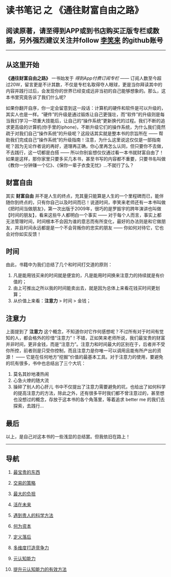 # 读书笔记 之 《通往财富自由之路》

## 阅读原著，请至得到APP或到书店购买正版专栏或数据，另外强烈建议关注并follow [李笑来](https://github.com/xiaolai) 的github账号

---

## 从这里开始
**《通往财富自由之路》** 一书始发于 *得到App付费订阅专栏*  —— 订阅人数至今超过20W，留言更是不计其数，不仅是专栏名取得夺人眼球，更是当你拜读其中的内容并践行过后，会发现你的世界已经变成远非当初的自己能够想象的。那么，这本书里究竟告诉了我们什么呢?

如果你翻开自序，你一定会留意到这一段话：计算机的硬件和软件是可以升级的，其实人也是一样。“硬件”的升级是通过锻炼让自己更强壮，而“软件”的升级则是每当我们学习一项重大技能后，让自己的“操作系统”更新换代的过程。我们不断的追求更高级的计算机(你手里的iphone)，不断升级它们的操作系统，为什么我们竟然疏于对我们自己“操作系统”的升级呢？这段话其实就是整本书的宗旨所在 —— 帮助我们完成自己“操作系统”的升级指南！注意，为什么这里说这仅仅是一部指南呢？因为无论作者说的再好，道理再正确，你心里再怎么认同，但只要你不去做，不去践行，这一切都是白搭 —— 所以你别妄想仅仅通过看一本书就财富自由了！如果是这样，那你家里只要多买几本书，甚至书写的内容都不重要，只要书名叫做《教你一分钟赚一个亿》、《保你一辈子衣食无忧》…不就行了么？

## 财富自由
其实 **财富自由** 并不是人生的终点，充其量只能算是人生的一个里程碑而已，能伴随你到终点的，只有你自己以及时间而已！说道时间，李笑来老师还有一本书叫做《把时间当做朋友》，第一次出版于2009年，很巧的是罗振宇的跨年演讲也叫做【时间的朋友】，看来这些牛人都明白一个事实 —— 对于每个人而言，事实上都无法管理时间，时间根本不会因为谁的意志而有所变化，最好的办法则是和它做朋友，并且时间永远都是是一个不会背叛你的忠实的朋友 —— 你如何对待它，它也会对你如实反馈！

## 时间
由此，书籍中为我们总结了几个和时间打交道的原则：
1. 凡是能用钱买来的时间就是便宜的，凡是能用时间换来注意力的持续就是有价值的；
2. 由上可推出之所以我的时间能卖出去，就是因为总体上来看花钱买时间更划算；
3. 从价值上来看：**注意力** > 时间 > 金钱；

## 注意力
上面提到了 **注意力** 这个概念，不知道你对它作何感想呢？不过所有对于时间有觉知的人，都会格外的珍惜“注意力”！不错，正如笑来老师所说，我们最宝贵的财富并非时间，更非金钱，而是“注意力”。注意力和时间最大的区别在于，后者并不受你所控，前者则是只受你控制，而且注意力是你唯一可以调用且能有所产出的资源！ —— 它是在任何地方“挖掘”价值的最基本工具。对于注意力的使用，要避免的坑有很多，书中也总结出了三个大坑：
1. 莫名其妙地凑热闹
2. 心急火燎的随大流
3. 操碎了别人的心肝儿
书中不仅提出了注意力需要避免的坑，也给出了如何科学的提高注意力的方法，除此之外，还有很多平时我们都不曾注意过的，甚至想也没想过的概念，存放于这本书的各个角落里，等着追求 better me 的我们去探索，去践行...

## 最后
以上，是自己对这本书的一些浅显的总结罢。但我依旧在路上！

---

## 导航
1. [最宝贵的东西](/最宝贵的东西.md)

2. [交易的策略](/交易的策略.md)

3. [最大的负担](/最大的负担.md)

4. [活在未来](/活在未来.md)

5. [遇到贵人的科学方法](/遇到贵人的科学方法.md)

6. [何为资本](/何为资本.md)

7. [定义落后](/定义落后.md)

8. [多维度打造竞争力](/多维度打造竞争力.md)

9. [元认知能力](/元认知能力.md)

10. [提升元认知能力的有效方法](/提升元认知能力的有效方法.md)